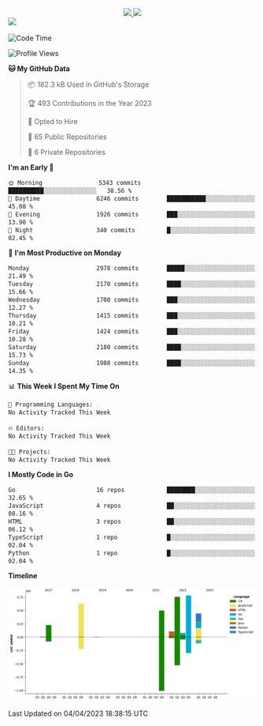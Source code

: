 <div align="center">
  <a href="https://github.com/arielsrv">
    <img height="180em" src="https://github-readme-stats.vercel.app/api?username=arielsrv&show_icons=true&theme=radical&include_all_commits=true&count_private=true"/>
    <img height="180em" src="https://github-readme-stats.vercel.app/api/top-langs/?username=arielsrv&layout=compact&langs_count=10&theme=radical"/>
 </a>
</div>

<div>
  <a href="https://www.linkedin.com/in/arielpineiro/" target="_blank">
    <img src="https://img.shields.io/badge/-LinkedIn-%230077B5?style=for-the-badge&logo=linkedin&logoColor=white" target="_blank">
  </a>
</div>

<!--START_SECTION:waka-->
![Code Time](http://img.shields.io/badge/Code%20Time-0%20secs-blue)

![Profile Views](http://img.shields.io/badge/Profile%20Views-0-blue)

**🐱 My GitHub Data** 

> 📦 182.3 kB Used in GitHub's Storage 
 > 
> 🏆 493 Contributions in the Year 2023
 > 
> 💼 Opted to Hire
 > 
> 📜 65 Public Repositories 
 > 
> 🔑 6 Private Repositories 
 > 
**I'm an Early 🐤** 

```text
🌞 Morning                5343 commits        ██████████░░░░░░░░░░░░░░░   38.56 % 
🌆 Daytime                6246 commits        ███████████░░░░░░░░░░░░░░   45.08 % 
🌃 Evening                1926 commits        ███░░░░░░░░░░░░░░░░░░░░░░   13.90 % 
🌙 Night                  340 commits         █░░░░░░░░░░░░░░░░░░░░░░░░   02.45 % 
```
📅 **I'm Most Productive on Monday** 

```text
Monday                   2978 commits        █████░░░░░░░░░░░░░░░░░░░░   21.49 % 
Tuesday                  2170 commits        ████░░░░░░░░░░░░░░░░░░░░░   15.66 % 
Wednesday                1700 commits        ███░░░░░░░░░░░░░░░░░░░░░░   12.27 % 
Thursday                 1415 commits        ███░░░░░░░░░░░░░░░░░░░░░░   10.21 % 
Friday                   1424 commits        ███░░░░░░░░░░░░░░░░░░░░░░   10.28 % 
Saturday                 2180 commits        ████░░░░░░░░░░░░░░░░░░░░░   15.73 % 
Sunday                   1988 commits        ████░░░░░░░░░░░░░░░░░░░░░   14.35 % 
```


📊 **This Week I Spent My Time On** 

```text
💬 Programming Languages: 
No Activity Tracked This Week

🔥 Editors: 
No Activity Tracked This Week

🐱‍💻 Projects: 
No Activity Tracked This Week
```

**I Mostly Code in Go** 

```text
Go                       16 repos            ████████░░░░░░░░░░░░░░░░░   32.65 % 
JavaScript               4 repos             ██░░░░░░░░░░░░░░░░░░░░░░░   08.16 % 
HTML                     3 repos             ██░░░░░░░░░░░░░░░░░░░░░░░   06.12 % 
TypeScript               1 repo              █░░░░░░░░░░░░░░░░░░░░░░░░   02.04 % 
Python                   1 repo              █░░░░░░░░░░░░░░░░░░░░░░░░   02.04 % 
```



**Timeline**

![Lines of Code chart](https://raw.githubusercontent.com/arielsrv/arielsrv/main/assets/bar_graph.png)


 Last Updated on 04/04/2023 18:38:15 UTC
<!--END_SECTION:waka-->
